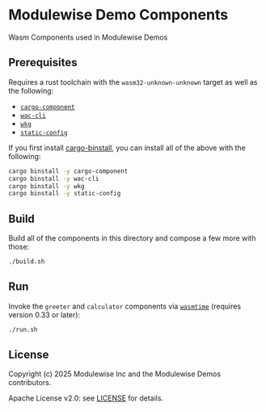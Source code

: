# Modulewise Demo Components

Wasm Components used in Modulewise Demos

## Prerequisites

Requires a rust toolchain with the `wasm32-unknown-unknown` target as well as the following:
- [`cargo-component`](https://github.com/bytecodealliance/cargo-component)
- [`wac-cli`](https://github.com/bytecodealliance/wac)
- [`wkg`](https://github.com/bytecodealliance/wasm-pkg-tools)
- [`static-config`](https://github.com/componentized/static-config)

If you first install [cargo-binstall](https://github.com/cargo-bins/cargo-binstall), you can install all of the above with the following:

```sh
cargo binstall -y cargo-component
cargo binstall -y wac-cli
cargo binstall -y wkg
cargo binstall -y static-config
```

## Build

Build all of the components in this directory and compose a few more with those:

```sh
./build.sh
```

## Run

Invoke the `greeter` and `calculator` components via [`wasmtime`](https://github.com/bytecodealliance/wasmtime) (requires version 0.33 or later):

```sh
./run.sh
```

## License

Copyright (c) 2025 Modulewise Inc and the Modulewise Demos contributors.

Apache License v2.0: see [LICENSE](./LICENSE) for details.
